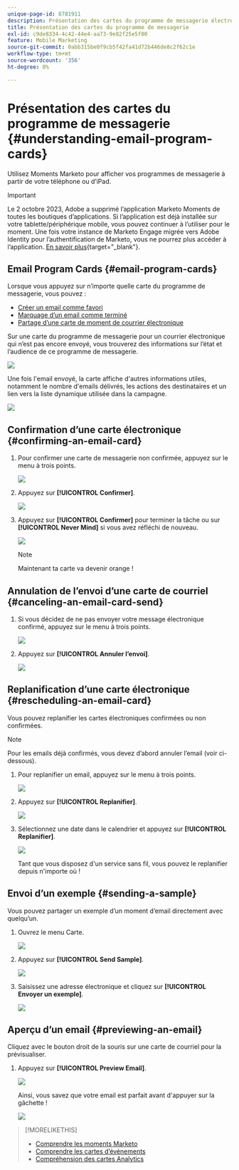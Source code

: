 ```yaml
---
unique-page-id: 8781911
description: Présentation des cartes du programme de messagerie électronique - Documents Marketo - Documentation du produit
title: Présentation des cartes du programme de messagerie
exl-id: c9de8334-4c42-44e4-aa73-9e82f25e5f00
feature: Mobile Marketing
source-git-commit: 0abb315be0f9cb5f42fa41d72b446de8c2f62c1e
workflow-type: tm+mt
source-wordcount: '356'
ht-degree: 0%

---
```


# Présentation des cartes du programme de messagerie {#understanding-email-program-cards}

Utilisez Moments Marketo pour afficher vos programmes de messagerie à partir de votre téléphone ou d’iPad.

>[!IMPORTANT]
>
>Le 2 octobre 2023, Adobe a supprimé l’application Marketo Moments de toutes les boutiques d’applications. Si l’application est déjà installée sur votre tablette/périphérique mobile, vous pouvez continuer à l’utiliser pour le moment. Une fois votre instance de Marketo Engage migrée vers Adobe Identity pour l’authentification de Marketo, vous ne pourrez plus accéder à l’application. [En savoir plus](https://nation.marketo.com/t5/product-discussions/marketo-events-app-and-marketo-moments-app-end-of-life/m-p/340712/highlight/true#M193869){target="_blank"}.

## Email Program Cards {#email-program-cards}

Lorsque vous appuyez sur n’importe quelle carte du programme de messagerie, vous pouvez :

* [Créer un email comme favori](/help/marketo/product-docs/core-marketo-concepts/mobile-apps/marketo-moments/working-with-moments/creating-a-favorite.md)
* [Marquage d’un email comme terminé](/help/marketo/product-docs/core-marketo-concepts/mobile-apps/marketo-moments/working-with-moments/marking-it-done.md)
* [Partage d’une carte de moment de courrier électronique](/help/marketo/product-docs/core-marketo-concepts/mobile-apps/marketo-moments/working-with-moments/sharing-a-moment.md)

Sur une carte du programme de messagerie pour un courrier électronique qui n’est pas encore envoyé, vous trouverez des informations sur l’état et l’audience de ce programme de messagerie.

![](assets/image2015-7-2-9-3a33-3a47.png)

Une fois l&#39;email envoyé, la carte affiche d&#39;autres informations utiles, notamment le nombre d&#39;emails délivrés, les actions des destinataires et un lien vers la liste dynamique utilisée dans la campagne.

![](assets/image2015-9-25-10-3a5-3a29.png)

## Confirmation d’une carte électronique {#confirming-an-email-card}

1. Pour confirmer une carte de messagerie non confirmée, appuyez sur le menu à trois points.

   ![](assets/image2015-7-16-17-3a6-3a16.png)

1. Appuyez sur **[!UICONTROL Confirmer]**.

   ![](assets/image2015-7-16-17-3a8-3a34.png)

1. Appuyez sur **[!UICONTROL Confirmer]** pour terminer la tâche ou sur **[!UICONTROL Never Mind]** si vous avez réfléchi de nouveau.

   ![](assets/image2015-7-16-17-3a12-3a18.png)

   >[!NOTE]
   >
   >Maintenant ta carte va devenir orange !

## Annulation de l’envoi d’une carte de courriel {#canceling-an-email-card-send}

1. Si vous décidez de ne pas envoyer votre message électronique confirmé, appuyez sur le menu à trois points.

   ![](assets/image2015-7-17-9-3a50-3a49.png)

1. Appuyez sur **[!UICONTROL Annuler l’envoi]**.

   ![](assets/image2015-7-17-9-3a52-3a54.png)

## Replanification d’une carte électronique {#rescheduling-an-email-card}

Vous pouvez replanifier les cartes électroniques confirmées ou non confirmées.

>[!NOTE]
>
>Pour les emails déjà confirmés, vous devez d’abord annuler l’email (voir ci-dessous).

1. Pour replanifier un email, appuyez sur le menu à trois points.

   ![](assets/image2015-7-17-9-3a58-3a44.png)

1. Appuyez sur **[!UICONTROL Replanifier]**.

   ![](assets/image2015-7-17-10-3a0-3a32.png)

1. Sélectionnez une date dans le calendrier et appuyez sur **[!UICONTROL Replanifier]**.

   ![](assets/image2015-7-17-10-3a5-3a55.png)

   Tant que vous disposez d&#39;un service sans fil, vous pouvez le replanifier depuis n&#39;importe où !

## Envoi d’un exemple {#sending-a-sample}

Vous pouvez partager un exemple d’un moment d’email directement avec quelqu’un.

1. Ouvrez le menu Carte.

   ![](assets/image2015-7-14-16-3a44-3a7.png)

1. Appuyez sur **[!UICONTROL Send Sample]**.

   ![](assets/image2015-7-14-16-3a40-3a54.png)

1. Saisissez une adresse électronique et cliquez sur **[!UICONTROL Envoyer un exemple]**.

   ![](assets/image2015-7-14-17-3a2-3a32.png)

## Aperçu d’un email {#previewing-an-email}

Cliquez avec le bouton droit de la souris sur une carte de courriel pour la prévisualiser.

1. Appuyez sur **[!UICONTROL Preview Email]**.

   ![](assets/image2015-7-14-16-3a42-3a21.png)

   Ainsi, vous savez que votre email est parfait avant d&#39;appuyer sur la gâchette !

   ![](assets/image2015-6-30-11-3a15-3a22.png)

>[!MORELIKETHIS]
>
>* [Comprendre les moments Marketo](/help/marketo/product-docs/core-marketo-concepts/mobile-apps/marketo-moments/understanding-moments/understanding-marketo-moments.md)
>* [Comprendre les cartes d’événements](/help/marketo/product-docs/core-marketo-concepts/mobile-apps/marketo-moments/understanding-moments/understanding-event-cards.md)
>* [Compréhension des cartes Analytics](/help/marketo/product-docs/core-marketo-concepts/mobile-apps/marketo-moments/understanding-moments/understanding-analytics-cards.md)
